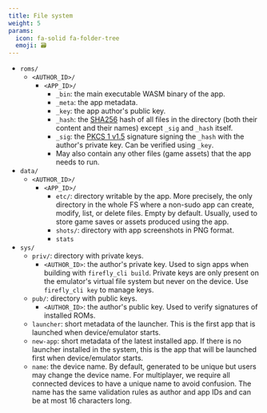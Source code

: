 ```yaml
---
title: File system
weight: 5
params:
  icon: fa-solid fa-folder-tree
  emoji: 🗃
---
```


* `roms/`
  * `<AUTHOR_ID>/`
    * `<APP_ID>/`
      * `_bin`: the main executable WASM binary of the app.
      * `_meta`: the app metadata.
      * `_key`: the app author's public key.
      * `_hash`: the [SHA256](https://en.wikipedia.org/wiki/SHA-2) hash of all files in the directory (both their content and their names) except `_sig` and `_hash` itself.
      * `_sig`: the [PKCS 1 v1.5](https://datatracker.ietf.org/doc/html/rfc2313) signature signing the `_hash` with the author's private key. Can be verified using `_key`.
      * May also contain any other files (game assets) that the app needs to run.
* `data/`
  * `<AUTHOR_ID>/`
    * `<APP_ID>/`
      * `etc/`: directory writable by the app. More precisely, the only directory in the whole FS where a non-sudo app can create, modify, list, or delete files. Empty by default. Usually, used to store game saves or assets produced using the app.
      * `shots/`: directory with app screenshots in PNG format.
      * `stats`
* `sys/`
  * `priv/`: directory with private keys.
    * `<AUTHOR_ID>`: the author's private key. Used to sign apps when building with `firefly_cli build`. Private keys are only present on the emulator's virtual file system but never on the device. Use `firefly_cli key` to manage keys.
  * `pub/`: directory with public keys.
    * `<AUTHOR_ID>`: the author's public key. Used to verify signatures of installed ROMs.
  * `launcher`: short metadata of the launcher. This is the first app that is launched when device/emulator starts.
  * `new-app`: short metadata of the latest installed app. If there is no launcher installed in the system, this is the app that will be launched first when device/emulator starts.
  * `name`: the device name. By default, generated to be unique but users may change the device name. For multiplayer, we require all connected devices to have a unique name to avoid confusion. The name has the same validation rules as author and app IDs and can be at most 16 characters long.
